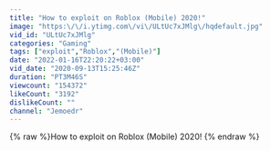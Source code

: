 ```yaml
---
title: "How to exploit on Roblox (Mobile) 2020!"
image: "https:\/\/i.ytimg.com\/vi\/ULtUc7xJMlg\/hqdefault.jpg"
vid_id: "ULtUc7xJMlg"
categories: "Gaming"
tags: ["exploit","Roblox","(Mobile)"]
date: "2022-01-16T22:20:22+03:00"
vid_date: "2020-09-13T15:25:46Z"
duration: "PT3M46S"
viewcount: "154372"
likeCount: "3192"
dislikeCount: ""
channel: "Jemoedr"
---
```

{% raw %}How to exploit on Roblox (Mobile) 2020! {% endraw %}
